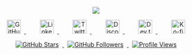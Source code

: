 <p align="center">
  <img src="https://readme-typing-svg.demolab.com?font=Fira+Code&pause=1000&color=f75c7e&center=true&width=700&lines=Hello,+I'm+Unrays;Coding+with+nine+lives;Ctrl+Alt+Purr" />
</p>

<p align="center">
  <a href="https://github.com/unrays">
    <img width="32px" alt="GitHub" title="GitHub" src="https://cdn.simpleicons.org/github/FFA500"/>
  </a>
  &#8287;&#8287;&#8287;&#8287;&#8287;
  <a href="https://www.linkedin.com/in/unrays">
    <img width="32px" alt="LinkedIn" title="LinkedIn" src="https://cdn.simpleicons.org/linkedin/FFA500"/>
  </a>
  &#8287;&#8287;&#8287;&#8287;&#8287;
  <a href="https://twitter.com/unrays">
    <img width="32px" alt="Twitter" title="Twitter" src="https://cdn.simpleicons.org/twitter/FFA500"/>
  </a>
  &#8287;&#8287;&#8287;&#8287;&#8287;
  <a href="https://discord.gg/tonLienDiscord">
    <img width="32px" alt="Discord" title="Discord" src="https://cdn.simpleicons.org/discord/FFA500"/>
  </a>
  &#8287;&#8287;&#8287;&#8287;&#8287;
  <a href="https://dev.to/unrays">
    <img width="32px" alt="Dev.to" title="Dev.to" src="https://cdn.simpleicons.org/devdotto/FFA500"/>
  </a>
  &#8287;&#8287;&#8287;&#8287;&#8287;
  <a href="https://ko-fi.com/unrays">
    <img width="32px" alt="Ko-fi" title="Buy me a coffee" src="https://cdn.simpleicons.org/kofi/FFA500"/>
  </a>
</p>

<!-- Stats badges stylisés -->
<p align="center">
  <a href="https://github.com/unrays?tab=repositories&sort=stargazers">
    <img alt="GitHub Stars" src="https://img.shields.io/github/stars/unrays?color=FFA500&labelColor=000000&style=for-the-badge&logo=github&logoColor=white"/>
  </a>
  <a href="https://github.com/unrays?tab=followers">
    <img alt="GitHub Followers" src="https://img.shields.io/github/followers/unrays?color=FFA500&labelColor=000000&style=for-the-badge&logo=github&logoColor=white"/>
  </a>
  <a href="https://github.com/unrays">
    <img alt="Profile Views" src="https://img.shields.io/badge/Profile_Views-0-FFA500?style=for-the-badge&logo=eye&logoColor=white"/>
  </a>
</p>

<!-- Style additionnel -->
<style>
  p[align="center"] img {
    margin: 0 8px;
  }
</style>
